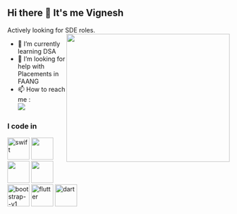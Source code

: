 ## Hi there 👋 It's me Vignesh

Actively looking for SDE roles.
<img align="right" width="370" height="290" src="https://i.pinimg.com/originals/47/f0/34/47f0342cec72b800463bf003eac1257e.gif">
- 🌱 I’m currently learning DSA
- 🤔 I’m looking for help with Placements in FAANG
- 📫 How to reach me :
<br /> [<img src="https://img.shields.io/badge/LinkedIn-0077B5?style=for-the-badge&logo=linkedin&logoColor=white" />](https://www.linkedin.com/in/vigneshmurugesan19/)


### I code in
<img width="50" height="50" src="https://img.icons8.com/fluency/48/swift.png" alt="swift"/> <img height="50" width="50" src="https://img.icons8.com/color/48/000000/c-plus-plus-logo.png" />  <img height="50" width="50" src="https://img.icons8.com/color/48/000000/html-5.png" /> <img height="50" width="50" src="https://img.icons8.com/color/48/000000/css3.png" /> <img width="50" height="50" src="https://img.icons8.com/color/48/bootstrap--v1.png" alt="bootstrap--v1"/> <img width="50" height="50" src="https://img.icons8.com/color/48/flutter.png" alt="flutter"/> <img width="50" height="50" src="https://img.icons8.com/color/48/dart.png" alt="dart"/>
<!-- <img width="48" height="48" src="https://img.icons8.com/color/48/javascript.png" alt="javascript"/>  <img width="50" height="50" src="https://img.icons8.com/color/50/nodejs.png" alt="nodejs"/> <img height="50" width="50" src="https://img.icons8.com/color/48/000000/python.png" /> -->
